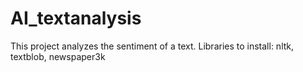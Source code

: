 # AI_textanalysis

This project analyzes the sentiment of a text.
Libraries to install: nltk, textblob, newspaper3k
